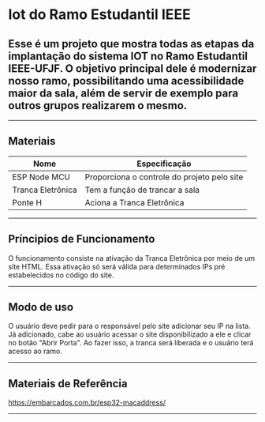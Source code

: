 # Iot do Ramo Estudantil IEEE

## Esse é um projeto que mostra todas as etapas da implantação do sistema IOT no Ramo Estudantil IEEE-UFJF. O objetivo principal dele é modernizar nosso ramo, possibilitando uma acessibilidade maior da sala, além de servir de exemplo para outros grupos realizarem o mesmo.

_____________________________________________________________________________________________________________________________________

## Materiais

|        Nome          |    Especificação                           |
|----------------------|--------------------------------------------|
| ESP Node MCU         | Proporciona o controle do projeto pelo site|
| Tranca Eletrônica    | Tem a função de trancar a sala             |
| Ponte H              | Aciona a Tranca Eletrônica                 |

_____________________________________________________________________________________________________________________________________

## Príncipios de Funcionamento 

O funcionamento consiste na ativação da Tranca Eletrônica por meio de um site HTML. Essa ativação só será válida para determinados IPs pré estabelecidos no código do site.

________________________________________________________________________________________________________________________________________

## Modo de uso

O usuário deve pedir para o responsável pelo site adicionar seu IP na lista. Já adicionado, cabe ao usuário acessar o site disponibilizado a ele e clicar no botão "Abrir Porta". Ao fazer isso, a tranca será liberada e o usuário terá acesso ao ramo.

_________________________________________________________________________________________________________________________________________

## Materiais de Referência

https://embarcados.com.br/esp32-macaddress/

__________________________________________________________________________________________________________________________________________
